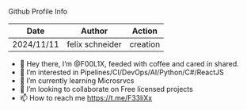 Github Profile Info

Date | Author | Action
---------|----------|---------
2024/11/11 | felix schneider | creation



- 👋 Hey there, I’m @F00L1X, feeded with coffee and cared in shared.
- 👀 I’m interested in Pipelines/CI/DevOps/AI/Python/C#/ReactJS
- 🌱 I’m currently learning Microsrvcs
- 💞 I’m looking to collaborate on Free licensed projects
- 📫 How to reach me https://t.me/F33liXx

<!---
F00L1X/Me is a ✨ special ✨ repository because it´s README.md appears on your GitHub profile.
You can click the Preview link to take a look at your changes.
[PublicStuff](#publicstuff)
  - [1. Shared Templates](#1-shared-templates)
    - [1.1 SCCM](#11-sccm)
    - [1.2 Azure](#12-azure)
    - [1.3 Intune](#13-intune)
    - [1.4 Powershell Automation](#14-powershell-automation)
  - [2. Shared Code Snippets](#2-shared-code-snippets)
    - [2.1 Powershell](#21-powershell)
    - [2.2 Python](#22-python)
    - [2.3 C# (sharp)](#23-c-sharp)
    - [2.4 React](#24-react)


# PublicStuff

## 1. Shared Templates

### 1.1 SCCM

### 1.2 Azure

### 1.3 Intune

### 1.4 Powershell Automation

## 2. Shared Code Snippets

### 2.1 Powershell

### 2.2 Python

### 2.3 C# (sharp)

### 2.4 React
--->
